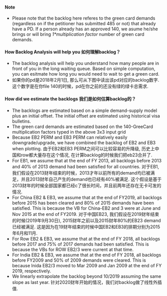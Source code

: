 #### Note
* Please note that the backlog here referes to the green card demands (regardless on if the petitioner has submitted 485 or not) that already have a PD. If a person already has an approved 140, we asume he/she brings or will bring _1*multiplication factor_ number of green card demands.

#### How Backlog Analysis will help you 如何理解backlog？
* The backlog analysis will help you understand how many people are in front of you in the long waiting queue. Based on simple computation, you can esitmate how long you would need to wait to get a green card.
* 如果你的pd是2018年2月1日, 那么可从下图中读出该pd对应的backlog数字. 这个数字是在你file 140的时候，pd在你之前的还没有绿的绿卡总需求.

#### How did we estimate the backlogs 我们是如何估算backlog的？
* The backlogs are estimated based on a simple demand-supply model plus an initial offset. The initial offset are estimated using historical visa bulletins.
* The green card demands are estimated based on the 140-GreeCard multiplication factors typed in the above 3x3 input grid
* Because EB2 PERM and EB3 PERM can relatively easily downgrade/upgrade, we have combined the backlog of EB2 and EB3 when plotting. 由于EB2和EB3 PERM之间可以比较容易的升降级, 历史上中国和row都大量存在这个情况, 在计算backlog的时候我们把eb23合并了.
* For EB1, we assume that at the end of FY 2013, all backlogs before 2013 and 40% of 2013 demand had been satisfied for all countries. 对于EB1, 我们假设在2013财年结束的时候，2013才年以前所有的demand均已被满足，并且2013财年自己产生的demand也已经有40%被满足. 这个假设是基于2013财年的时候全部国家都已经c了很长时间，并且前两年还存在无卡可发的情况.
* For China EB2 & EB3, we assume that at the end of FY2019, all backlogs before 2015 has been cleared and 80% of 2015 demands have been satisfied. This is because the VB for China-EB2 and 3 were at June and Nov 2015 at the end of FY2019. 对于中国EB23, 我们假设在2019财年结束的时候(2019年9月30日), 2015财年之前以及2015财年80%的EB23 demand已经被满足. 这是因为在19财年结束的时候中国EB2和EB3的排期分别为2015年6月和11月. 
* For Row EB2 & EB3, we assume that at the end of FY 2018, all backlogs before 2017 and 75% of 2017 demands had been satisfied. This is because the VBs for ROW EB2/3 were current at that time.
* For India EB2 & EB3, we assume that at the end of FY 2018, all backlogs before FY2009 and 50% of 2009 demands were cleared. This is because Inida EB2/3 moved to Mar 2009 and Jan 2009 at the end of FY 2019, respectively.
* We linearly extrapolate the backlog beyond 10/2019 assuming the same slope as last year. 针对2020财年开始的情况，我们对backlog做了线性外插值.
